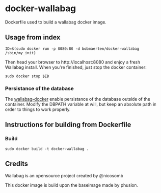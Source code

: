 # docker-wallabag

Dockerfile used to build a wallabag docker image.

## Usage from index

    ID=$(sudo docker run -p 8080:80 -d bobmaerten/docker-wallabag /sbin/my_init)

Then head your browser to http://localhost:8080 and enjoy a fresh Wallabag install. When you're finished, just stop the docker container:

    sudo docker stop $ID

### Persistance of the database

The [wallabag-docker](script/wallabag-docker) enable persistance of the database outside of the container.
Modify the DBPATH variable at will, but keep an absolute path in order to things to work properly.

## Instructions for building from Dockerfile

### Build

    sudo docker build -t docker-wallabag .

## Credits

Wallabag is an opensource project created by @nicosomb

This docker image is build upon the baseimage made by phusion.
